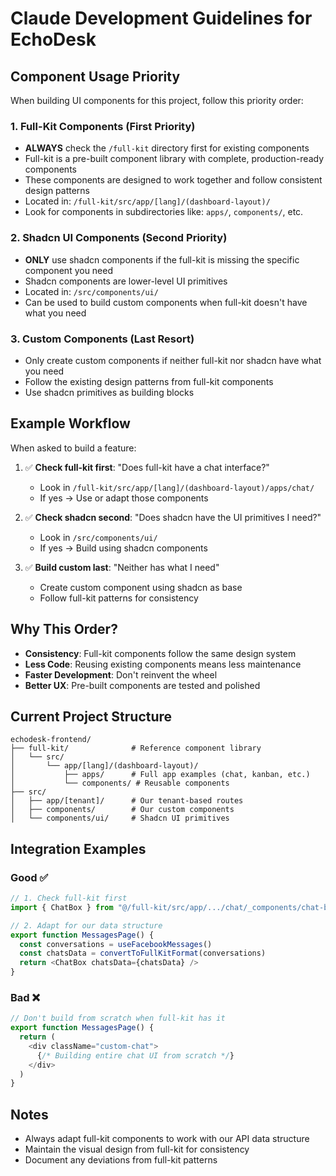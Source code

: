 # Claude Development Guidelines for EchoDesk

## Component Usage Priority

When building UI components for this project, follow this priority order:

### 1. Full-Kit Components (First Priority)
- **ALWAYS** check the `/full-kit` directory first for existing components
- Full-kit is a pre-built component library with complete, production-ready components
- These components are designed to work together and follow consistent design patterns
- Located in: `/full-kit/src/app/[lang]/(dashboard-layout)/`
- Look for components in subdirectories like: `apps/`, `components/`, etc.

### 2. Shadcn UI Components (Second Priority)
- **ONLY** use shadcn components if the full-kit is missing the specific component you need
- Shadcn components are lower-level UI primitives
- Located in: `/src/components/ui/`
- Can be used to build custom components when full-kit doesn't have what you need

### 3. Custom Components (Last Resort)
- Only create custom components if neither full-kit nor shadcn have what you need
- Follow the existing design patterns from full-kit components
- Use shadcn primitives as building blocks

## Example Workflow

When asked to build a feature:

1. ✅ **Check full-kit first**: "Does full-kit have a chat interface?"
   - Look in `/full-kit/src/app/[lang]/(dashboard-layout)/apps/chat/`
   - If yes → Use or adapt those components

2. ✅ **Check shadcn second**: "Does shadcn have the UI primitives I need?"
   - Look in `/src/components/ui/`
   - If yes → Build using shadcn components

3. ✅ **Build custom last**: "Neither has what I need"
   - Create custom component using shadcn as base
   - Follow full-kit patterns for consistency

## Why This Order?

- **Consistency**: Full-kit components follow the same design system
- **Less Code**: Reusing existing components means less maintenance
- **Faster Development**: Don't reinvent the wheel
- **Better UX**: Pre-built components are tested and polished

## Current Project Structure

```
echodesk-frontend/
├── full-kit/              # Reference component library
│   └── src/
│       └── app/[lang]/(dashboard-layout)/
│           ├── apps/      # Full app examples (chat, kanban, etc.)
│           └── components/ # Reusable components
├── src/
│   ├── app/[tenant]/      # Our tenant-based routes
│   ├── components/        # Our custom components
│   └── components/ui/     # Shadcn UI primitives
```

## Integration Examples

### Good ✅
```typescript
// 1. Check full-kit first
import { ChatBox } from "@/full-kit/src/app/.../chat/_components/chat-box"

// 2. Adapt for our data structure
export function MessagesPage() {
  const conversations = useFacebookMessages()
  const chatsData = convertToFullKitFormat(conversations)
  return <ChatBox chatsData={chatsData} />
}
```

### Bad ❌
```typescript
// Don't build from scratch when full-kit has it
export function MessagesPage() {
  return (
    <div className="custom-chat">
      {/* Building entire chat UI from scratch */}
    </div>
  )
}
```

## Notes

- Always adapt full-kit components to work with our API data structure
- Maintain the visual design from full-kit for consistency
- Document any deviations from full-kit patterns
